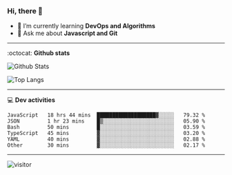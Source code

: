 <h3 align="">Hi, there 👋</h3>

- 🌱 I’m currently learning **DevOps and Algorithms**
- 💬 Ask me about **Javascript and Git**

-------

:octocat: **Github stats**

![Github Stats](https://github-readme-stats.vercel.app/api?username=hoyangtsai&count_private=true&show_icons=true&theme=blueberry)

![Top Langs](https://github-readme-stats.vercel.app/api/top-langs/?username=hoyangtsai&theme=blueberry&layout=compact&langs_count=8)

-------

:computer: **Dev activities**
<!--START_SECTION:waka-->

```text
JavaScript   18 hrs 44 mins  ███████████████████▓░░░░░   79.32 %
JSON         1 hr 23 mins    █▒░░░░░░░░░░░░░░░░░░░░░░░   05.90 %
Bash         50 mins         █░░░░░░░░░░░░░░░░░░░░░░░░   03.59 %
TypeScript   45 mins         ▓░░░░░░░░░░░░░░░░░░░░░░░░   03.20 %
YAML         40 mins         ▓░░░░░░░░░░░░░░░░░░░░░░░░   02.88 %
Other        30 mins         ▓░░░░░░░░░░░░░░░░░░░░░░░░   02.17 %
```

<!--END_SECTION:waka-->

-------

<img src="https://visitor-badge.laobi.icu/badge?page_id=hoyangtsai/hoyangtsai" alt="visitor"/>
<!--  ![visitors](https://visitor-badge.glitch.me/badge?page_id=hoyangtsai/hoyangtsai) -->
